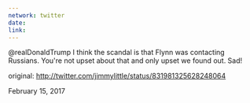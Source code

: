 ```yaml
---
network: twitter
date:
link:
---
```

@realDonaldTrump I think the scandal is that Flynn was contacting Russians. You're not upset about that and only upset we found out.  Sad! 

original: http://twitter.com/jimmylittle/status/831981325628248064 

February 15, 2017